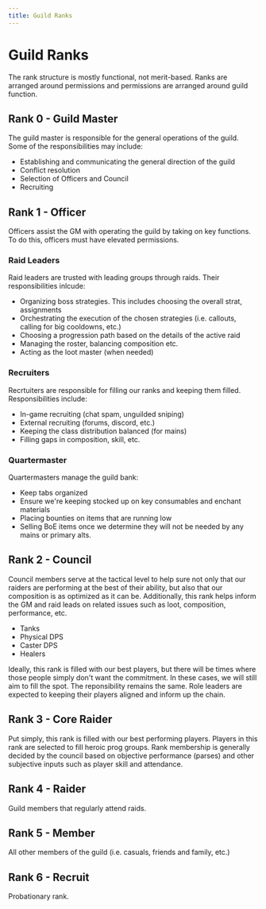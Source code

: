 ```yaml
---
title: Guild Ranks
---
```


# Guild Ranks

The rank structure is mostly functional, not merit-based. Ranks are arranged around permissions and permissions are arranged around guild function.

## Rank 0 - Guild Master

The guild master is responsible for the general operations of the guild. Some of the responsibilities may include:

- Establishing and communicating the general direction of the guild
- Conflict resolution
- Selection of Officers and Council
- Recruiting

## Rank 1 - Officer

Officers assist the GM with operating the guild by taking on key functions. To do this, officers must have elevated permissions.

### Raid Leaders

Raid leaders are trusted with leading groups through raids. Their responsibilities inlcude:

- Organizing boss strategies. This includes choosing the overall strat, assignments
- Orchestrating the execution of the chosen strategies (i.e. callouts, calling for big cooldowns, etc.)
- Choosing a progression path based on the details of the active raid
- Managing the roster, balancing composition etc.
- Acting as the loot master (when needed)


### Recruiters

Recrtuiters are responsible for filling our ranks and keeping them filled. Responsibilities include:

- In-game recruiting (chat spam, unguilded sniping)
- External recruiting (forums, discord, etc.)
- Keeping the class distribution balanced (for mains)
- Filling gaps in composition, skill, etc.

### Quartermaster

Quartermasters manage the guild bank:

- Keep tabs organized
- Ensure we're keeping stocked up on key consumables and enchant materials
- Placing bounties on items that are running low
- Selling BoE items once we determine they will not be needed by any mains or primary alts.

## Rank 2 - Council

Council members serve at the tactical level to help sure not only that our raiders are performing at the best of their ability, but also that our composition is as optimized as it can be. Additionally, this rank helps inform the GM and raid leads on related issues such as loot, composition, performance, etc. 

- Tanks
- Physical DPS
- Caster DPS
- Healers

Ideally, this rank is filled with our best players, but there will be times where those people simply don't want the commitment. In these cases, we will still aim to fill the spot. The reponsibility remains the same. Role leaders are expected to keeping their players aligned and inform up the chain.

## Rank 3 - Core Raider

Put simply, this rank is filled with our best performing players. Players in this rank are selected to fill heroic prog groups. Rank membership is generally decided by the council based on objective performance (parses) and other subjective inputs such as player skill and attendance.

## Rank 4 - Raider

Guild members that regularly attend raids.

## Rank 5 - Member

All other members of the guild (i.e. casuals, friends and family, etc.)


## Rank 6 - Recruit

Probationary rank.